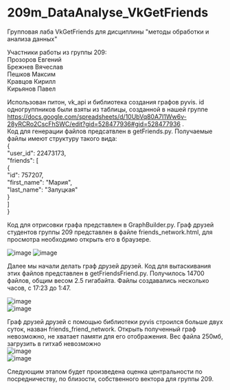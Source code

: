 # 209m_DataAnalyse_VkGetFriends
Групповая лаба VkGetFriends для дисциплины "методы обработки и анализа данных"

Участники работы из группы 209:        
Прозоров Евгений          
Брежнев Вячеслав        
Пешков Максим        
Кравцов Кирилл        
Кирьянов Павел          


Использован питон, vk_api и библиотека создания графов pyvis. id одногруппников были взяты из таблицы, созданной в нашей группе https://docs.google.com/spreadsheets/d/10UbVq80A7I1Ww6v-28yRCRo2CscFhSWC/edit?gid=528477936#gid=528477936 .            
Код для генерации файлов предсатвлен в getFriends.py. Получаемые файлы имеют структуру такого вида:                        
{                  
"user_id": 22473173,                  
"friends": [                  
                  {                  
                  "id": 757207,                  
                  "first_name": "Мария",                  
                  "last_name": "Залуцкая"                  
                  }                  
            ]                  
}                  

Код для отрисовки графа представлен в GraphBuilder.py. Граф друзей студентов группы 209 представлен в файле friends_network.html, для просмотра необходимо открыть его в браузере.
      
![image](https://github.com/user-attachments/assets/ebabc3d4-ba3c-4537-9110-0aaea40a0cc9)
![image](https://github.com/user-attachments/assets/6e32fefa-1b63-412c-ad9b-ee5f498de8ec)


Далее мы начали делать граф друзей друзей. Код для вытаскивания этих файлов представлен в getFriendsFriend.py. Получилось 14700 файлов, общим весом 2.5 гигабайта. Файлы создавались несколько часов, с 17:23 до 1:47.        

 ![image](https://github.com/user-attachments/assets/4a278f6d-273c-4996-8902-abbd706dd8bf)            
![image](https://github.com/user-attachments/assets/a87dd0d0-07f1-44d7-bb99-76446d19729d)        

Граф друзей друзей с помощью библиотеки pyvis строился больше двух суток, назван friends_friend_network. Открыть полученный граф невозможно, не хватает памяти для его отображения. Вес файла 250мб, загрузить в гитхаб невозможно          
![image](https://github.com/user-attachments/assets/3e0e0cae-99e3-434f-8176-d7b21f288943)        
![image](https://github.com/user-attachments/assets/959f882c-6e8f-438d-8ef2-c5d135fed1cc)    


      
      
      
Следующим этапом будет произведена оценка центральности по посредничеству, по близости, собственного вектора для группы 209.      

